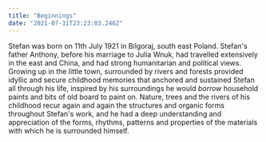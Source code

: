 ```yaml
---
title: "Beginnings"
date: "2021-07-31T23:23:03.246Z"
---
```


Stefan was born on 11th July 1921 in Bilgoraj, south east Poland. Stefan's father Anthony, before his marriage to Julia Wnuk, had travelled extensively in the east and China, and had strong humanitarian and political views. Growing up in the little town, surrounded by rivers and forests provided idyllic and secure childhood memories that anchored and sustained Stefan all through his life, inspired by his surroundings he would *borrow* household paints and bits of old board to paint on. Nature, trees and the rivers of his childhood recur again and again the structures and organic forms throughout Stefan's work, and he had a deep understanding and appreciation of the forms, rhythms, patterns and properties of the materials with which he is surrounded himself.
